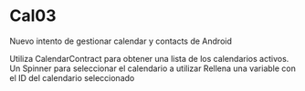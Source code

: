 # Cal03
Nuevo intento de gestionar calendar y contacts de Android

Utiliza CalendarContract para obtener una lista de los calendarios activos.
Un Spinner para seleccionar el calendario a utilizar
Rellena una variable con el ID del calendario seleccionado
